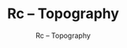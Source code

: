 ---
designer: Endless Knot
description: "Color%3A%20Emerald%0AMaterial%3A%20Wool%20%26%20Tencel%0ACollection%3A%20Hand-Tufted%20Collection"
image_primary: img/TOP-230-600x750.jpg
image_secondary: ../../../images/blank.png
manufacturer: Endless Knot
href: https://endlessknotrugs.com/product/topography-emerald/
subtitle: Rc – Topography
tags: 
  - endless_knot
  - hand-tufted-rugs
title: Rc – Topography
image_thumb: img/TOP-230-300x300.jpg
category: hand-tufted-rugs
slug: /manufacturers/endless-knot/hand-tufted-rugs/endless-knot-rc-topography
---